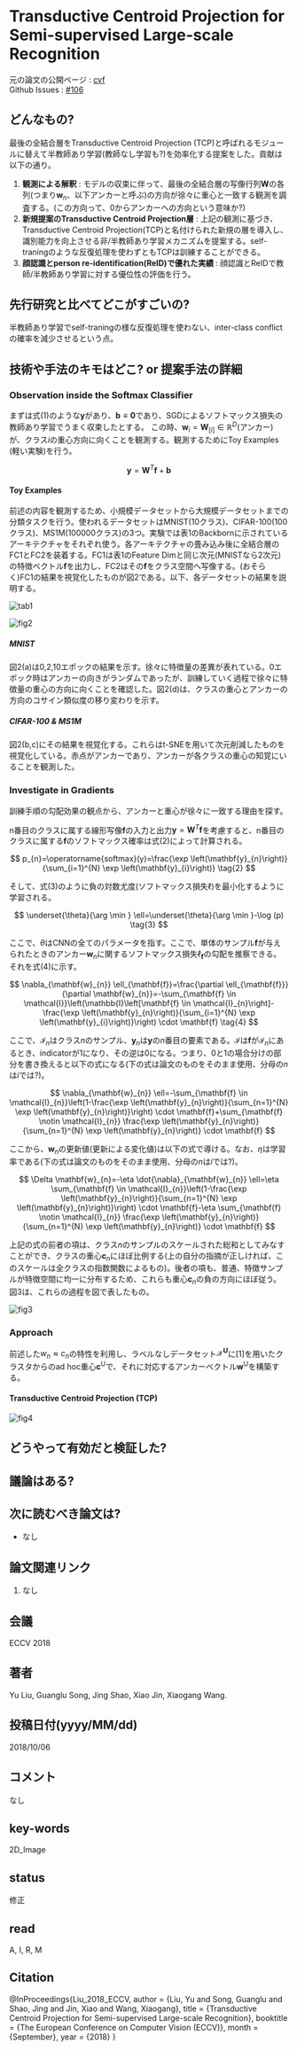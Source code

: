 # Transductive Centroid Projection for Semi-supervised Large-scale Recognition

元の論文の公開ページ : [cvf](http://openaccess.thecvf.com/content_ECCV_2018/html/Yu_Liu_Transductive_Centroid_Projection_ECCV_2018_paper.html)  
Github Issues : [#106](https://github.com/Obarads/obarads.github.io/issues/106)

## どんなもの?
最後の全結合層をTransductive Centroid Projection (TCP)と呼ばれるモジュールに替えて半教師あり学習(教師なし学習も?)を効率化する提案をした。貢献は以下の通り。

1. **観測による解釈** : モデルの収束に伴って、最後の全結合層の写像行列$\mathbf{W}$の各列(つまり$\mathbf{w}_ n$、以下アンカーと呼ぶ)の方向が徐々に重心と一致する観測を調査する。(この方向って、0からアンカーへの方向という意味か?)
2. **新規提案のTransductive Centroid Projection層** : 上記の観測に基づき、Transductive Centroid Projection(TCP)と名付けられた新規の層を導入し、識別能力を向上させる非/半教師あり学習メカニズムを提案する。self-traningのような反復処理を使わずともTCPは訓練することができる。
3. **顔認識とperson re-identification(ReID)で優れた実績** : 顔認識とReIDで教師/半教師あり学習に対する優位性の評価を行う。

## 先行研究と比べてどこがすごいの?
半教師あり学習でself-traningの様な反復処理を使わない、inter-class conflictの確率を減少させるという点。

## 技術や手法のキモはどこ? or 提案手法の詳細
### Observation inside the Softmax Classifier
まずは式(1)のような$\mathbf{y}$があり、$\mathbf{b} \equiv \mathbf{0}$であり、SGDによるソフトマックス損失の教師あり学習でうまく収束したとする。
この時、$\mathbf{w}_ {i}=\mathbf{W}_ {[i] } \in \mathbb{R}^{D}$(アンカー)が、クラス$i$の重心方向に向くことを観測する。観測するためにToy Examples (軽い実験)を行う。

$$
\mathbf{y}=\mathbf{W}^{T} \mathbf{f}+\mathbf{b} \tag{1}
$$

#### Toy Examples
前述の内容を観測するため、小規模データセットから大規模データセットまでの分類タスクを行う。使われるデータセットはMNIST(10クラス)、CIFAR-100(100クラス)、MS1M(100000クラス)の3つ。実験では表1のBackbornに示されているアーキテクチャをそれぞれ使う。各アーキテクチャの畳み込み後に全結合層のFC1とFC2を装着する。FC1は表1のFeature Dimと同じ次元(MNISTなら2次元)の特徴ベクトル$\mathbf{f}$を出力し、FC2はその$\mathbf{f}$をクラス空間へ写像する。(おそらく)FC1の結果を視覚化したものが図2である。以下、各データセットの結果を説明する。

![tab1](img/TCPfSLR/tab1.png)

![fig2](img/TCPfSLR/fig2.png)

##### MNIST
図2(a)は0,2,10エポックの結果を示す。徐々に特徴量の差異が表れている。0エポック時はアンカーの向きがランダムであったが、訓練していく過程で徐々に特徴量の重心の方向に向くことを確認した。図2(d)は、クラスの重心とアンカーの方向のコサイン類似度の移り変わりを示す。

##### CIFAR-100 & MS1M
図2(b,c)にその結果を視覚化する。これらはt-SNEを用いて次元削減したものを視覚化している。赤点がアンカーであり、アンカーが各クラスの重心の知覚にいることを観測した。

### Investigate in Gradients
訓練手順の勾配効果の観点から、アンカーと重心が徐々に一致する理由を探す。

n番目のクラスに属する線形写像$\mathbf{f}$の入力と出力$\mathbf{y}=\mathbf{W}^{T} \mathbf{f}$を考慮すると、n番目のクラスに属する$\mathbf{f}$のソフトマックス確率は式(2)によって計算される。

$$
p_{n}=\operatorname{softmax}(y)=\frac{\exp \left(\mathbf{y}_{n}\right)}{\sum_{i=1}^{N} \exp \left(\mathbf{y}_{i}\right)} \tag{2}
$$

そして、式(3)のように負の対数尤度(ソフトマックス損失$\ell$)を最小化するように学習される。

$$
\underset{\theta}{\arg \min } \ell=\underset{\theta}{\arg \min }-\log (p) \tag{3}
$$

ここで、$\theta$はCNNの全てのパラメータを指す。ここで、単体のサンプル$\mathbf{f}$が与えられたときのアンカー$\mathbf{w}_ n$に関するソフトマックス損失$\ell_ \mathbf{f}$の勾配を推察できる。それを式(4)に示す。

$$
\nabla_{\mathbf{w}_{n}} \ell_{\mathbf{f}}=\frac{\partial \ell_{\mathbf{f}}}{\partial \mathbf{w}_{n}}=-\sum_{\mathbf{f} \in \mathcal{I}}\left(\mathbb{I}\left[\mathbf{f} \in \mathcal{I}_{n}\right]-\frac{\exp \left(\mathbf{y}_{n}\right)}{\sum_{i=1}^{N} \exp \left(\mathbf{y}_{i}\right)}\right) \cdot \mathbf{f} \tag{4}
$$

ここで、$\mathcal{I}_ n$はクラス$n$のサンプル、$\mathbf{y}_ {n}$は$\mathbf{y}$の$n$番目の要素である。$\mathcal{I}$は$\mathbf{f}$が$\mathcal{I}_ {n}$にあるとき、indicatorが1になり、その逆は0になる。つまり、0と1の場合分けの部分を書き換えると以下の式になる(下の式は論文のものをそのまま使用、分母の$n$は$i$では?)。

$$
\nabla_{\mathbf{w}_{n}} \ell=-\sum_{\mathbf{f} \in \mathcal{I}_{n}}\left(1-\frac{\exp \left(\mathbf{y}_{n}\right)}{\sum_{n=1}^{N} \exp \left(\mathbf{y}_{n}\right)}\right) \cdot \mathbf{f}+\sum_{\mathbf{f} \notin \mathcal{I}_{n}} \frac{\exp \left(\mathbf{y}_{n}\right)}{\sum_{n=1}^{N} \exp \left(\mathbf{y}_{n}\right)} \cdot \mathbf{f}
$$

ここから、$\mathbf{w}_ n$の更新値(更新による変化値)は以下の式で導ける。なお、$\eta$は学習率である(下の式は論文のものをそのまま使用、分母の$n$は$i$では?)。

$$
\Delta \mathbf{w}_{n}=-\eta \dot{\nabla}_{\mathbf{w}_{n}} \ell=\eta \sum_{\mathbf{f} \in \mathcal{I}_{n}}\left(1-\frac{\exp \left(\mathbf{y}_{n}\right)}{\sum_{n=1}^{N} \exp \left(\mathbf{y}_{n}\right)}\right) \cdot \mathbf{f}-\eta \sum_{\mathbf{f} \notin \mathcal{I}_{n}} \frac{\exp \left(\mathbf{y}_{n}\right)}{\sum_{n=1}^{N} \exp \left(\mathbf{y}_{n}\right)} \cdot \mathbf{f}
$$

上記の式の前者の項は、クラス$n$のサンプルのスケールされた総和としてみなすことができ、クラスの重心$\mathbf{c}_ n$にほぼ比例する(上の自分の指摘が正しければ、このスケールは全クラスの指数関数によるもの)。後者の項も、普通、特徴サンプルが特徴空間に均一に分布するため、これらも重心$\mathbf{c}_ n$の負の方向にほぼ従う。図3は、これらの過程を図で表したもの。

![fig3](img/TCPfSLR/fig3.png)

### Approach
前述した$w_ {n} \approx c_ {n}$の特性を利用し、ラベルなしデータセット$\mathcal{X}^\mathbf{U}$に[1]を用いたクラスタからのad hoc重心$\mathbf{c}^{\mathrm{U}}$で、それに対応するアンカーベクトル$\mathbf{w}^{\mathrm{U} }$を構築する。

#### Transductive Centroid Projection (TCP)


![fig4](img/TCPfSLR/fig4.png)

## どうやって有効だと検証した?

## 議論はある?

## 次に読むべき論文は?
- なし

## 論文関連リンク
1. なし

## 会議
ECCV 2018

## 著者
Yu Liu, Guanglu Song, Jing Shao, Xiao Jin, Xiaogang Wang.

## 投稿日付(yyyy/MM/dd)
2018/10/06

## コメント
なし

## key-words
2D_Image

## status
修正

## read
A, I, R, M

## Citation
@InProceedings{Liu_2018_ECCV,
author = {Liu, Yu and Song, Guanglu and Shao, Jing and Jin, Xiao and Wang, Xiaogang},
title = {Transductive Centroid Projection for Semi-supervised Large-scale Recognition},
booktitle = {The European Conference on Computer Vision (ECCV)},
month = {September},
year = {2018}
}